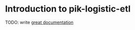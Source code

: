 # Introduction to pik-logistic-etl

TODO: write [great documentation](http://jacobian.org/writing/what-to-write/)

